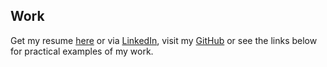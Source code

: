 ## Work

Get my resume [here](https://drive.google.com/file/d/1tYIxi1rTyfJd_2bhGolFAicDoY9I4rqy/view?usp=drive_link) or via [LinkedIn](https://www.linkedin.com/in/kirby-johnston-04a743293/), visit my [GitHub](https://github.com/spitemonster) or see the links below for practical examples of my work.

